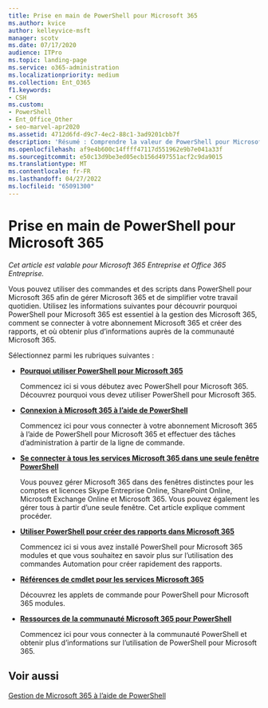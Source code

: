 ```yaml
---
title: Prise en main de PowerShell pour Microsoft 365
ms.author: kvice
author: kelleyvice-msft
manager: scotv
ms.date: 07/17/2020
audience: ITPro
ms.topic: landing-page
ms.service: o365-administration
ms.localizationpriority: medium
ms.collection: Ent_O365
f1.keywords:
- CSH
ms.custom:
- PowerShell
- Ent_Office_Other
- seo-marvel-apr2020
ms.assetid: 4712d6fd-d9c7-4ec2-88c1-3ad9201cbb7f
description: 'Résumé : Comprendre la valeur de PowerShell pour Microsoft 365, comment se connecter à votre locataire Microsoft 365 et où obtenir de l’aide.'
ms.openlocfilehash: af9e4b600c14ffff47117d551962e9b7e041a33f
ms.sourcegitcommit: e50c13d9be3ed05ecb156d497551acf2c9da9015
ms.translationtype: MT
ms.contentlocale: fr-FR
ms.lasthandoff: 04/27/2022
ms.locfileid: "65091300"
---
```

# <a name="get-started-with-powershell-for-microsoft-365"></a>Prise en main de PowerShell pour Microsoft 365

*Cet article est valable pour Microsoft 365 Entreprise et Office 365 Entreprise.*

Vous pouvez utiliser des commandes et des scripts dans PowerShell pour Microsoft 365 afin de gérer Microsoft 365 et de simplifier votre travail quotidien. Utilisez les informations suivantes pour découvrir pourquoi PowerShell pour Microsoft 365 est essentiel à la gestion des Microsoft 365, comment se connecter à votre abonnement Microsoft 365 et créer des rapports, et où obtenir plus d’informations auprès de la communauté Microsoft 365.
  
Sélectionnez parmi les rubriques suivantes :
  
- [**Pourquoi utiliser PowerShell pour Microsoft 365**](why-you-need-to-use-microsoft-365-powershell.md)
    
    Commencez ici si vous débutez avec PowerShell pour Microsoft 365. Découvrez pourquoi vous devez utiliser PowerShell pour Microsoft 365.
    
- [**Connexion à Microsoft 365 à l’aide de PowerShell**](connect-to-microsoft-365-powershell.md)
    
    Commencez ici pour vous connecter à votre abonnement Microsoft 365 à l’aide de PowerShell pour Microsoft 365 et effectuer des tâches d’administration à partir de la ligne de commande.
    
- [**Se connecter à tous les services Microsoft 365 dans une seule fenêtre PowerShell**](connect-to-all-microsoft-365-services-in-a-single-windows-powershell-window.md)
    
    Vous pouvez gérer Microsoft 365 dans des fenêtres distinctes pour les comptes et licences Skype Entreprise Online, SharePoint Online, Microsoft Exchange Online et Microsoft 365. Vous pouvez également les gérer tous à partir d’une seule fenêtre. Cet article explique comment procéder.
    
- [**Utiliser PowerShell pour créer des rapports dans Microsoft 365**](use-windows-powershell-to-create-reports-in-microsoft-365.md)
    
    Commencez ici si vous avez installé PowerShell pour Microsoft 365 modules et que vous souhaitez en savoir plus sur l’utilisation des commandes Automation pour créer rapidement des rapports.
    
- [**Références de cmdlet pour les services Microsoft 365**](cmdlet-references-for-microsoft-365-services.md)
    
    Découvrez les applets de commande pour PowerShell pour Microsoft 365 modules.
    
- [**Ressources de la communauté Microsoft 365 pour PowerShell**](microsoft-365-powershell-community-resources.md)
    
    Commencez ici pour vous connecter à la communauté PowerShell et obtenir plus d’informations sur l’utilisation de PowerShell pour Microsoft 365.
    
## <a name="related-topics"></a>Voir aussi

[Gestion de Microsoft 365 à l’aide de PowerShell](manage-microsoft-365-with-microsoft-365-powershell.md)
